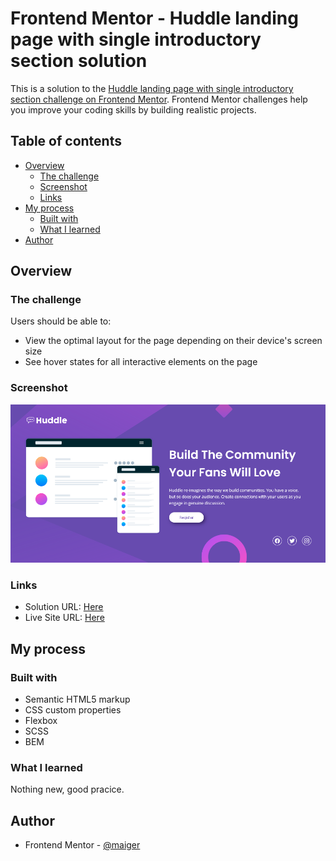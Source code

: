 # Frontend Mentor - Huddle landing page with single introductory section solution

This is a solution to the [Huddle landing page with single introductory section challenge on Frontend Mentor](https://www.frontendmentor.io/challenges/huddle-landing-page-with-a-single-introductory-section-B_2Wvxgi0). Frontend Mentor challenges help you improve your coding skills by building realistic projects.

## Table of contents

- [Overview](#overview)
  - [The challenge](#the-challenge)
  - [Screenshot](#screenshot)
  - [Links](#links)
- [My process](#my-process)
  - [Built with](#built-with)
  - [What I learned](#what-i-learned)
- [Author](#author)

## Overview

### The challenge

Users should be able to:

- View the optimal layout for the page depending on their device's screen size
- See hover states for all interactive elements on the page

### Screenshot

![](./images/screenshot.png)

### Links

- Solution URL: [Here](https://github.com/maiger/fem-huddle-landing-page-with-single-introductory-section)
- Live Site URL: [Here](https://maiger.github.io/fem-huddle-landing-page-with-single-introductory-section/)

## My process

### Built with

- Semantic HTML5 markup
- CSS custom properties
- Flexbox
- SCSS
- BEM

### What I learned

Nothing new, good pracice.

## Author

- Frontend Mentor - [@maiger](https://www.frontendmentor.io/profile/maiger)
